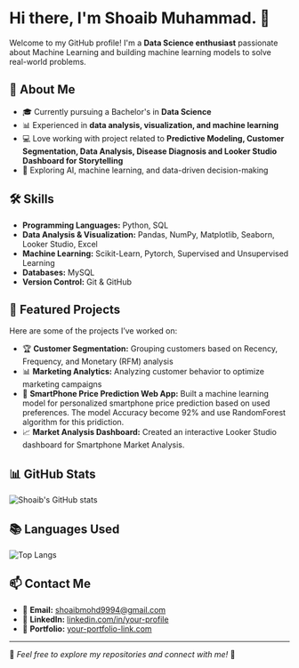 # Hi there, I'm Shoaib Muhammad. 👋  

Welcome to my GitHub profile! I'm a **Data Science enthusiast** passionate about Machine Learning and building machine learning models to solve real-world problems.  

## 🚀 About Me  
- 🎓 Currently pursuing a Bachelor's in **Data Science**  
- 📊 Experienced in **data analysis, visualization, and machine learning**  
- 💻 Love working with project related to **Predictive Modeling, Customer Segmentation, Data Analysis, Disease Diagnosis and Looker Studio Dashboard for Storytelling**  
- 🤖 Exploring AI, machine learning, and data-driven decision-making  

## 🛠️ Skills  
- **Programming Languages:** Python, SQL  
- **Data Analysis & Visualization:** Pandas, NumPy, Matplotlib, Seaborn, Looker Studio, Excel  
- **Machine Learning:** Scikit-Learn, Pytorch, Supervised and Unsupervised Learning  
- **Databases:** MySQL  
- **Version Control:** Git & GitHub  

## 📂 Featured Projects  
Here are some of the projects I’ve worked on:  
- 🏆 **Customer Segmentation:** Grouping customers based on Recency, Frequency, and Monetary (RFM) analysis  
- 📊 **Marketing Analytics:** Analyzing customer behavior to optimize marketing campaigns  
- 🤖 **SmartPhone Price Prediction Web App:** Built a machine learning model for personalized smartphone price prediction based on used preferences. The model Accuracy become 92% and use RandomForest algorithm for this pridiction.  
- 📈 **Market Analysis Dashboard:** Created an interactive Looker Studio dashboard for Smartphone Market Analysis.  


## 📊 GitHub Stats  
![Shoaib's GitHub stats](https://github-readme-stats.vercel.app/api?username=shoaib-Muhammad&show_icons=true&theme=tokyonight)  

## 📚 Languages Used  
![Top Langs](https://github-readme-stats.vercel.app/api/top-langs/?username=shoaib-Muhammad&layout=compact&theme=tokyonight)  

## 📫 Contact Me  
- 📩 **Email:** shoaibmohd9994@gmail.com  
- 💼 **LinkedIn:** [linkedin.com/in/your-profile](www.linkedin.com/in/shoaib9994)  
- 📝 **Portfolio:** [your-portfolio-link.com](https://your-portfolio-link.com)  

---

🔹 _Feel free to explore my repositories and connect with me!_ 🚀  
